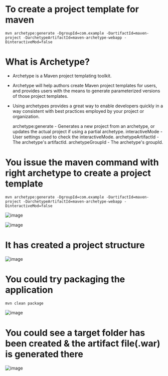 # To create a project template for maven

```
mvn archetype:generate -DgroupId=com.example -DartifactId=maven-project -DarchetypeArtifactId=maven-archetype-webapp -DinteractiveMod=false
```

# What is Archetype?

* Archetype is a Maven project templating toolkit. 
* Archetype will help authors create Maven project templates for users, and provides users with the means to generate parameterized versions of those project templates. 
* Using archetypes provides a great way to enable developers quickly in a way consistent with best practices employed by your project or organization.
 
	archetype:generate 	- Generates a new project from an archetype, or updates the actual project if using a partial archetype.
	interactiveMode 	- User settings used to check the interactiveMode.
	archetypeArtifactId - The archetype's artifactId.
	archetypeGroupId	- The archetype's groupId.
  
# You issue the maven command with right archetype to create a project template

```
mvn archetype:generate -DgroupId=com.example -DartifactId=maven-project -DarchetypeArtifactId=maven-archetype-webapp -DinteractiveMod=false
```

![image](https://user-images.githubusercontent.com/90503660/155457579-c5f624bf-e0b8-4c66-85c6-9a34490e3efa.png)

![image](https://user-images.githubusercontent.com/90503660/155457652-5c146953-c4cd-4a40-aa05-5a6f4b8a107b.png)

# It has created a project structure

![image](https://user-images.githubusercontent.com/90503660/155457844-36dc4deb-f230-4f59-8dff-1d6ebafe6265.png)

# You could try packaging the application

```
mvn clean package
```

![image](https://user-images.githubusercontent.com/90503660/155461773-861f440f-bd94-44ff-a355-3faf1666bfb1.png)

# You could see a target folder has been created & the artifact file(.war) is generated there

![image](https://user-images.githubusercontent.com/90503660/155461847-7cc00e64-9b27-4fde-aab0-66cb21ea80f1.png)


